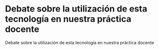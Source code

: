 # Debate sobre la utilización de esta tecnología en nuestra práctica docente
<p>Debate sobre la utilización de esta tecnología en nuestra práctica docente</p>
